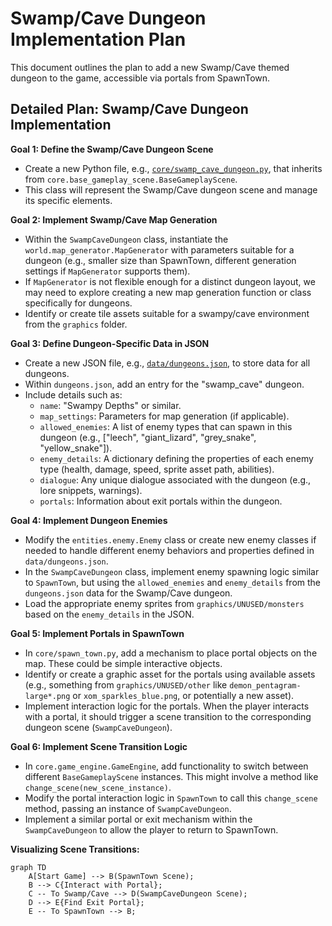 # Swamp/Cave Dungeon Implementation Plan

This document outlines the plan to add a new Swamp/Cave themed dungeon to the game, accessible via portals from SpawnTown.

## Detailed Plan: Swamp/Cave Dungeon Implementation

**Goal 1: Define the Swamp/Cave Dungeon Scene**
*   Create a new Python file, e.g., [`core/swamp_cave_dungeon.py`](core/swamp_cave_dungeon.py), that inherits from `core.base_gameplay_scene.BaseGameplayScene`.
*   This class will represent the Swamp/Cave dungeon scene and manage its specific elements.

**Goal 2: Implement Swamp/Cave Map Generation**
*   Within the `SwampCaveDungeon` class, instantiate the `world.map_generator.MapGenerator` with parameters suitable for a dungeon (e.g., smaller size than SpawnTown, different generation settings if `MapGenerator` supports them).
*   If `MapGenerator` is not flexible enough for a distinct dungeon layout, we may need to explore creating a new map generation function or class specifically for dungeons.
*   Identify or create tile assets suitable for a swampy/cave environment from the `graphics` folder.

**Goal 3: Define Dungeon-Specific Data in JSON**
*   Create a new JSON file, e.g., [`data/dungeons.json`](data/dungeons.json), to store data for all dungeons.
*   Within `dungeons.json`, add an entry for the "swamp_cave" dungeon.
*   Include details such as:
    *   `name`: "Swampy Depths" or similar.
    *   `map_settings`: Parameters for map generation (if applicable).
    *   `allowed_enemies`: A list of enemy types that can spawn in this dungeon (e.g., ["leech", "giant_lizard", "grey_snake", "yellow_snake"]).
    *   `enemy_details`: A dictionary defining the properties of each enemy type (health, damage, speed, sprite asset path, abilities).
    *   `dialogue`: Any unique dialogue associated with the dungeon (e.g., lore snippets, warnings).
    *   `portals`: Information about exit portals within the dungeon.

**Goal 4: Implement Dungeon Enemies**
*   Modify the `entities.enemy.Enemy` class or create new enemy classes if needed to handle different enemy behaviors and properties defined in `data/dungeons.json`.
*   In the `SwampCaveDungeon` class, implement enemy spawning logic similar to `SpawnTown`, but using the `allowed_enemies` and `enemy_details` from the `dungeons.json` data for the Swamp/Cave dungeon.
*   Load the appropriate enemy sprites from `graphics/UNUSED/monsters` based on the `enemy_details` in the JSON.

**Goal 5: Implement Portals in SpawnTown**
*   In `core/spawn_town.py`, add a mechanism to place portal objects on the map. These could be simple interactive objects.
*   Identify or create a graphic asset for the portals using available assets (e.g., something from `graphics/UNUSED/other` like `demon_pentagram-large*.png` or `xom_sparkles_blue.png`, or potentially a new asset).
*   Implement interaction logic for the portals. When the player interacts with a portal, it should trigger a scene transition to the corresponding dungeon scene (`SwampCaveDungeon`).

**Goal 6: Implement Scene Transition Logic**
*   In `core.game_engine.GameEngine`, add functionality to switch between different `BaseGameplayScene` instances. This might involve a method like `change_scene(new_scene_instance)`.
*   Modify the portal interaction logic in `SpawnTown` to call this `change_scene` method, passing an instance of `SwampCaveDungeon`.
*   Implement a similar portal or exit mechanism within the `SwampCaveDungeon` to allow the player to return to SpawnTown.

**Visualizing Scene Transitions:**

```mermaid
graph TD
    A[Start Game] --> B(SpawnTown Scene);
    B --> C{Interact with Portal};
    C -- To Swamp/Cave --> D(SwampCaveDungeon Scene);
    D --> E{Find Exit Portal};
    E -- To SpawnTown --> B;